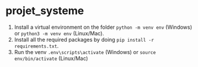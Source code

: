 # projet_systeme
1. Install a virtual environment on the folder ```python -m venv env``` (Windows) or ```python3 -m venv env``` (Linux/Mac).
2. Install all the required packages by doing ```pip install -r requirements.txt```.
3. Run the venv ```.env\scripts\activate``` (Windows) or ```source env/bin/activate``` (Linux/Mac)
